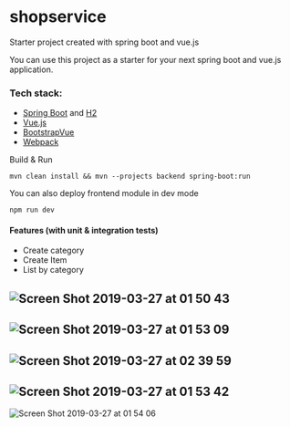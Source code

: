# shopservice
Starter project created with spring boot and vue.js

You can use this project as a starter for your next spring boot and vue.js application.

### Tech stack:
- [Spring Boot](!https://spring.io/projects/spring-boot) and [H2](!http://www.h2database.com/html/main.html)
- [Vue.js](!https://vuejs.org/)
- [BootstrapVue](!https://bootstrap-vue.js.org) 
- [Webpack](!https://webpack.js.org/)

Build & Run

`mvn clean install && mvn --projects backend spring-boot:run`

You can also deploy frontend module in dev mode

`npm run dev`

#### Features (with unit & integration tests)

- Create category
- Create Item
- List by category

![Screen Shot 2019-03-27 at 01 50 43](https://user-images.githubusercontent.com/9063036/55040372-2378fb80-5039-11e9-8547-979030a04b37.png)
---
![Screen Shot 2019-03-27 at 01 53 09](https://user-images.githubusercontent.com/9063036/55040373-2378fb80-5039-11e9-9d9c-9ed448dc37b3.png)
---
![Screen Shot 2019-03-27 at 02 39 59](https://user-images.githubusercontent.com/9063036/55040498-b1ed7d00-5039-11e9-9036-54cb395bab6b.png)
---
![Screen Shot 2019-03-27 at 01 53 42](https://user-images.githubusercontent.com/9063036/55040375-2378fb80-5039-11e9-8182-f0574740583c.png)
---
![Screen Shot 2019-03-27 at 01 54 06](https://user-images.githubusercontent.com/9063036/55040376-24119200-5039-11e9-80fd-8ac45a692675.png)
